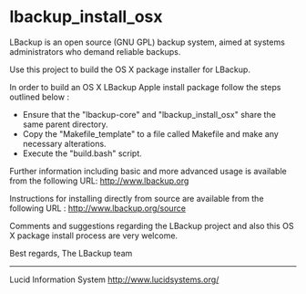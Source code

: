 # lbackup_install_osx #

LBackup is an open source (GNU GPL) backup system, aimed at systems administrators who demand reliable backups.

Use this project to build the OS X package installer for LBackup. 

In order to build an OS X LBackup Apple install package follow the steps outlined below : 
 
 - Ensure that the "lbackup-core" and "lbackup_install_osx" share the same parent directory. 
 - Copy the "Makefile_template" to a file called Makefile and make any necessary alterations.
 - Execute the "build.bash" script.

Further information including basic and more advanced usage is available from the following URL: 
<http://www.lbackup.org>

Instructions for installing directly from source are available from the following URL : 
<http://www.lbackup.org/source>

Comments and suggestions regarding the LBackup project and also this OS X package install process are very welcome.

Best regards,
The LBackup team 

-------------------------------
Lucid Information System
http://www.lucidsystems.org/

